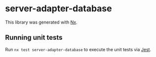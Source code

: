 # server-adapter-database

This library was generated with [Nx](https://nx.dev).

## Running unit tests

Run `nx test server-adapter-database` to execute the unit tests via [Jest](https://jestjs.io).

